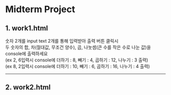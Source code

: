 # Midterm Project
## 1. work1.html
숫자 2개를 input text 2개를 통해 입력받아 출력 버튼 클릭시  
두 숫자의 합, 차(절대값, 무조건 양수), 곱, 나눗셈(큰 수를 작은 수로 나눈 값)을 console에 출력하세요  
(ex 2, 6입력시 console에 더하기 : 8, 빼기 : 4, 곱하기 : 12, 나누기 : 3 출력)  
(ex 8, 2입력시 console에 더하기 : 10, 빼기 : 6, 곱하기 : 16, 나누기 : 4 출력)  
* * *
## 2. work2.html
